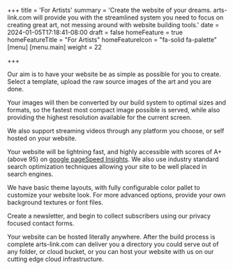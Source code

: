 +++
title = 'For Artists'
summary = 'Create the website of your dreams. arts-link.com will provide you with the streamlined system you need to focus on creating great art, not messing around with website building tools.'
date = 2024-01-05T17:18:41-08:00
draft = false
homeFeature = true
homeFeatureTitle = "For Artists"
homeFeatureIcon = "fa-solid fa-palette"
[menu]
 [menu.main]
  weight = 22

+++

Our aim is to have your website be as simple as possible for you to create. Select a template, upload the raw source images of the art and you are done.

Your images will then be converted by our build system to optimal sizes and formats, so the fastest most compact image possible is served, while also providing the highest resolution available for the current screen.

We also support streaming videos through any platform you choose, or self hosted on your website.

Your website will be lightning fast, and highly accessible with scores of A+ (above 95) on [google pageSpeed Insights](https://pagespeed.web.dev/). We also use industry standard search optimization techniques allowing your site to be well placed in search engines.

We have basic theme layouts, with fully configurable color pallet to customize your website look. For more advanced options, provide your own background textures or font files.

Create a newsletter, and begin to collect subscribers using our privacy focused contact forms.

Your website can be hosted literally anywhere. After the build process is complete arts-link.com can deliver you a directory you could serve out of any folder, or cloud bucket, or you can host your website with us on our cutting edge cloud infrastructure.